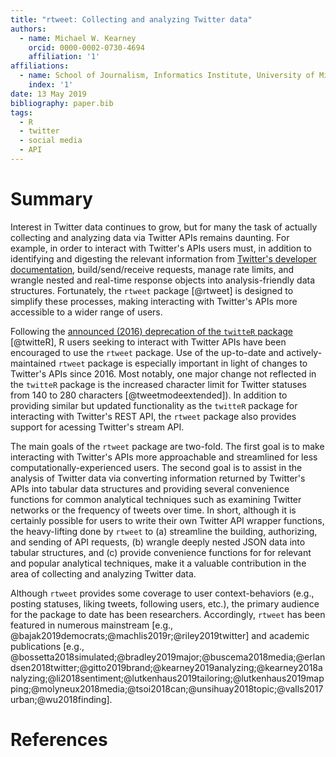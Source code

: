 ```yaml
---
title: "rtweet: Collecting and analyzing Twitter data"
authors:
  - name: Michael W. Kearney
    orcid: 0000-0002-0730-4694
    affiliation: '1'
affiliations:
  - name: School of Journalism, Informatics Institute, University of Missouri
    index: '1'
date: 13 May 2019
bibliography: paper.bib
tags:
  - R
  - twitter
  - social media
  - API
---
```


# Summary

Interest in Twitter data continues to grow, but for many the task of actually
collecting and analyzing data via Twitter APIs remains daunting. For example, in
order to interact with Twitter's APIs users must, in addition to identifying and
digesting the relevant information from [Twitter's developer
documentation](https://developer.twitter.com), build/send/receive requests,
manage rate limits, and wrangle nested and real-time response objects into
analysis-friendly data structures. Fortunately, the ``rtweet`` package [@rtweet]
is designed to simplify these processes, making interacting with Twitter's APIs
more accessible to a wider range of users.

Following the [announced (2016) deprecation of the ``twitteR``
package](https://github.com/mkearney/rtweet/issues/1#issuecomment-492753003)
[@twitteR], R users seeking to interact with Twitter APIs have been encouraged
to use the ``rtweet`` package. Use of the up-to-date and actively-maintained
``rtweet`` package is especially important in light of changes to Twitter's APIs
since 2016. Most notably, one major change not reflected in the ``twitteR``
package is the increased character limit for Twitter statuses from 140 to 280
characters [@tweetmodeextended]). In addition to providing similar but updated
functionality as the ``twitteR`` package for interacting with Twitter's REST
API, the ``rtweet`` package also provides support for acessing Twitter's stream
API.

The main goals of the ``rtweet`` package are two-fold. The first goal is to make
interacting with Twitter's APIs more approachable and streamlined for less
computationally-experienced users. The second goal is to assist in the analysis
of Twitter data via converting information returned by Twitter's APIs into
tabular data structures and providing several convenience functions for common
analytical techniques such as examining Twitter networks or the frequency of
tweets over time. In short, although it is certainly possible for users to write
their own Twitter API wrapper functions, the heavy-lifting done by ``rtweet`` to
(a) streamline the building, authorizing, and sending of API requests, (b)
wrangle deeply nested JSON data into tabular structures, and (c) provide
convenience functions for for relevant and popular analytical techniques, make
it a valuable contribution in the area of collecting and analyzing Twitter data.

Although ``rtweet`` provides some coverage to user context-behaviors (e.g.,
posting statuses, liking tweets, following users, etc.), the primary audience
for the package to date has been researchers. Accordingly, ``rtweet`` has been
featured in numerous mainstream [e.g.,
@bajak2019democrats;@machlis2019r;@riley2019twitter] and academic publications
[e.g.,
@bossetta2018simulated;@bradley2019major;@buscema2018media;@erlandsen2018twitter;@gitto2019brand;@kearney2019analyzing;@kearney2018analyzing;@li2018sentiment;@lutkenhaus2019tailoring;@lutkenhaus2019mapping;@molyneux2018media;@tsoi2018can;@unsihuay2018topic;@valls2017urban;@wu2018finding].

# References


